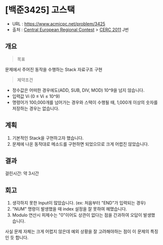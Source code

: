 # [백준3425] 고스택

- URL :  https://www.acmicpc.net/problem/3425
- 출처 :  [Central European Regional Contest](https://www.acmicpc.net/category/13) > [CERC 2011](https://www.acmicpc.net/category/detail/34) J번



## 개요

> 목표

문제에서 주어진 동작을 수행하는 Stack 자료구조 구현



> 제약조건

- 정수값은 어떠한 경우에도(ADD, SUB, DIV, MOD) 10^9을 넘지 않습니다.
- 입력값 Vi (0 ≤ Vi ≤ 10^9)
- 명령어가 100,000개를 넘어가는 경우와 스택이 수행될 때, 1,000개 이상의 숫자를 저장하는 경우는 없습니다.






## 계획

1. 기본적인 Stack을 구현하고자 했습니다.
2. 문제에 나온 동작대로 메소드를 구현하면 되었으므로 크게 어렵진 않았습니다.



## 결과

걸린시간: 약 3시간



## 회고

1. 생각하지 못한 Input이 많았습니다. (ex: 처음부터 "END"가 입력되는 경우)
2. "NUM" 명령이 발생했을 때 index 설정을 잘 못하여 헤맸습니다.
3. Modulo 연산시 피제수는 "0"이어도 상관이 없다는 점을 간과하여 오답이 발생했습니다.



사실 문제 자체는 크게 어렵지 않은데 예외 상황을 잘 고려해야하는 점이 이 문제의 특징인 듯 합니다.

